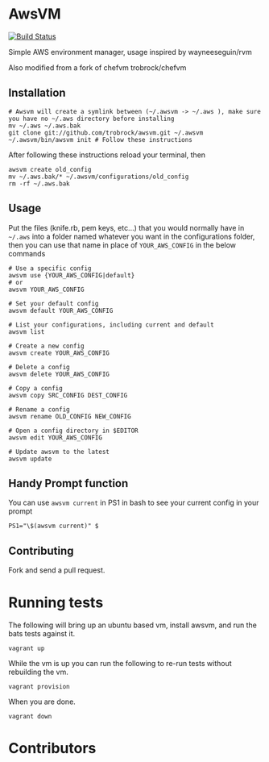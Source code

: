 # AwsVM

[![Build Status](https://travis-ci.org/raravena/awsvm.png?branch=master)](https://travis-ci.org/raravena80/awsvm)
<!--
[![Bitdeli Badge](https://d2weczhvl823v0.cloudfront.net/raravena/awsvm/trend.png)](https://bitdeli.com/free "Bitdeli Badge")
-->

Simple AWS environment manager, usage inspired by wayneeseguin/rvm

Also modified from a fork of chefvm trobrock/chefvm

## Installation

    # Awsvm will create a symlink between (~/.awsvm -> ~/.aws ), make sure you have no ~/.aws directory before installing
    mv ~/.aws ~/.aws.bak
    git clone git://github.com/trobrock/awsvm.git ~/.awsvm
    ~/.awsvm/bin/awsvm init # Follow these instructions
    
After following these instructions reload your terminal, then

    awsvm create old_config
    mv ~/.aws.bak/* ~/.awsvm/configurations/old_config
    rm -rf ~/.aws.bak

## Usage

Put the files (knife.rb, pem keys, etc...) that you would normally have in `~/.aws` into a folder named whatever you want in the configurations folder, then you can use that name in place of `YOUR_AWS_CONFIG` in the below commands

    # Use a specific config
    awsvm use {YOUR_AWS_CONFIG|default}
    # or
    awsvm YOUR_AWS_CONFIG

    # Set your default config
    awsvm default YOUR_AWS_CONFIG

    # List your configurations, including current and default
    awsvm list

    # Create a new config
    awsvm create YOUR_AWS_CONFIG

    # Delete a config
    awsvm delete YOUR_AWS_CONFIG

    # Copy a config
    awsvm copy SRC_CONFIG DEST_CONFIG

    # Rename a config
    awsvm rename OLD_CONFIG NEW_CONFIG

    # Open a config directory in $EDITOR
    awsvm edit YOUR_AWS_CONFIG

    # Update awsvm to the latest
    awsvm update


## Handy Prompt function
You can use `awsvm current` in PS1 in bash to see your current config in your prompt

    PS1="\$(awsvm current)" $

## Contributing

Fork and send a pull request.

# Running tests

The following will bring up an ubuntu based vm, install awsvm, and run the bats tests against it.

```shell
vagrant up
```

While the vm is up you can run the following to re-run tests without rebuilding the vm.

```shell
vagrant provision
```

When you are done.

```shell
vagrant down
```

# Contributors
